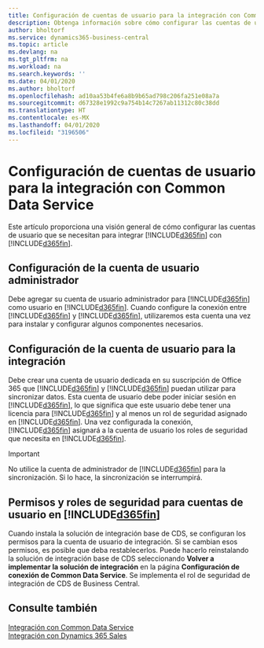```yaml
---
title: Configuración de cuentas de usuario para la integración con Common Data Service | Documentos de Microsoft
description: Obtenga información sobre cómo configurar las cuentas de usuario que las aplicaciones usan para intercambiar datos y que los usuarios usan para acceder y sincronizar datos en las aplicaciones.
author: bholtorf
ms.service: dynamics365-business-central
ms.topic: article
ms.devlang: na
ms.tgt_pltfrm: na
ms.workload: na
ms.search.keywords: ''
ms.date: 04/01/2020
ms.author: bholtorf
ms.openlocfilehash: ad10aa53b4fe6a8b9b65ad798c206fa251e08a7a
ms.sourcegitcommit: d67328e1992c9a754b14c7267ab11312c80c38dd
ms.translationtype: HT
ms.contentlocale: es-MX
ms.lasthandoff: 04/01/2020
ms.locfileid: "3196506"
---
```

# <a name="setting-up-user-accounts-for-integrating-with-common-data-service"></a>Configuración de cuentas de usuario para la integración con Common Data Service
Este artículo proporciona una visión general de cómo configurar las cuentas de usuario que se necesitan para integrar [!INCLUDE[d365fin](includes/cds_long_md.md)] con [!INCLUDE[d365fin](includes/d365fin_md.md)].  

## <a name="setting-up-the-administrator-user-account"></a>Configuración de la cuenta de usuario administrador
Debe agregar su cuenta de usuario administrador para [!INCLUDE[d365fin](includes/d365fin_md.md)] como usuario en [!INCLUDE[d365fin](includes/cds_long_md.md)]. Cuando configure la conexión entre [!INCLUDE[d365fin](includes/d365fin_md.md)] y [!INCLUDE[d365fin](includes/cds_long_md.md)], utilizaremos esta cuenta una vez para instalar y configurar algunos componentes necesarios. <!--Verify this-->

## <a name="setting-up-the-user-account-for-the-integration"></a>Configuración de la cuenta de usuario para la integración
Debe crear una cuenta de usuario dedicada en su suscripción de Office 365 que [!INCLUDE[d365fin](includes/d365fin_md.md)] y [!INCLUDE[d365fin](includes/cds_long_md.md)] puedan utilizar para sincronizar datos. Esta cuenta de usuario debe poder iniciar sesión en [!INCLUDE[d365fin](includes/cds_long_md.md)], lo que significa que este usuario debe tener una licencia para [!INCLUDE[d365fin](includes/cds_long_md.md)] y al menos un rol de seguridad asignado en [!INCLUDE[d365fin](includes/cds_long_md.md)]. <!--not sure that this applies as described [here](/dynamics365/customer-engagement/admin/create-users-assign-online-security-roles#create-a-user-account). For more information about how to create users in [!INCLUDE[d365fin](includes/cds_long_md.md)], see [Manage security, users, and teams](https://go.microsoft.com/fwlink/?LinkID=616518). --> Una vez configurada la conexión, [!INCLUDE[d365fin](includes/d365fin_md.md)] asignará a la cuenta de usuario los roles de seguridad que necesita en [!INCLUDE[d365fin](includes/d365fin_md.md)].

<!--![Assisted setup guide showing place to enter synchronization user credentials](media/sync-user-setup.png "Visualization assisted setup wizard page showing place to enter synchronization user credentials")-->

> [!IMPORTANT]  
> No utilice la cuenta de administrador de [!INCLUDE[d365fin](includes/cds_long_md.md)] para la sincronización. Si lo hace, la sincronización se interrumpirá.

## <a name="permissions-and-security-roles-for-user-accounts-in-d365fin"></a>Permisos y roles de seguridad para cuentas de usuario en [!INCLUDE[d365fin](includes/cds_long_md.md)]
Cuando instala la solución de integración base de CDS, se configuran los permisos para la cuenta de usuario de integración. Si se cambian esos permisos, es posible que deba restablecerlos. Puede hacerlo reinstalando la solución de integración base de CDS seleccionando **Volver a implementar la solución de integración** en la página **Configuración de conexión de Common Data Service**. Se implementa el rol de seguridad de integración de CDS de Business Central.


<!--
The following tables list the minimum permissions for the user accounts in [!INCLUDE[d365fin](includes/cds_long_md.md)].

### Minimum Permissions for the Administrator
The following table displays the minimum permissions on each tab for each security role that is required for the administrator user.

##### Customization
|Security Role|Access Level|Dynamics NAV 2018 and Earlier|Business Central <br> October 2018|Business Central <br> April 2019|
|----|----|-----|----|----|
|Model Driven App|Global|||Read|
|Plugin Assembly|Global|Read|Read|Read|
|Plugin Type|Global|Read|Read|Read|
|Relationship|Global|||Read|
|SDK Message|Global|Read|Read|Read|
|SDK Message Proessing Step|Global|Read|Read|Read|
|SDK Message Proessing Step Image|Global|Read|Read|Read|
|System From|Global|||Write|

##### Custom Entities
|Security Role|Access Level|Dynamics NAV 2018 and Earlier|Business Central <br> October 2018|Business Central <br> April 2020|
|----|----|-----|----|----|
|Business Central Account Statistics|Global|Read|Read|Read|
|Business Central Connection|Global|Create, Read, Write, Delete|Create, Read, Write, Delete|Create, Read, Write, Delete|
|Post Configuration|Global|||Write|

#### Integration User
The following table displays the minimum permissions on each tab for each security role that is required for the integration user.

##### Core Records
|Security Role|Access Level|Dynamics NAV 2018 and Earlier|Business Central <br> October 2018|Business Central <br> April 2019|
|----|----|-----|----|----|
|Account|Global|Create, Read, Write, Append, Append To, Assign|Create, Read, Write, Append, Append To, Assign|Create, Read, Write, Append, Append To, Assign|
|Action Card|Global||Read|Read|
|Connection|Global|Read|Read|Read|
|Contact|Global|Create, Read, Write, Append, Append To|Create, Read, Write, Append, Append To|Create, Read, Write, Append, Append To|
|Note|Global|||Create, Read, Write, Delete Append, Assign|
|Opportunity|Global||Create, Read, Write, Append, Append To|Create, Read, Write, Append, Append To|
|Post|Global|||Create, Read, Append To|
|User Entity UI|User|Create, Read, Write|Create, Read, Write|Create, Read, Write|

##### Sales
|Security Role|Access Level|Dynamics NAV 2018 and Earlier|Business Central <br> October 2018|Business Central <br> April 2019|
|----|----|-----|----|----|
|Invoice|Global|Create, Read, Write, Append, Append To|Create, Read, Write, Append, Append To|Create, Read, Write, Append, Append To|
|Order|Global|Read, Write, Append To|Read, Write, Append To|Read, Write, Append, Append To, Assign|
|Product|Global|Create, Read, Write, Append, Append To|Create, Read, Write, Append, Append To|Create, Read, Write, Append, Append To|
|Property|Global|Read|Read|Read|
|Property Association|Global|Read|Read|Read|
|Property Option Set Item|Global|Read|Read|Read|
|Quote|Global|Read|Read|Read|

##### Service
|Security Role|Access Level|Dynamics NAV 2018 and Earlier|Business Central <br> October 2018|Business Central <br> April 2019|
|----|----|-----|----|----|
|Case|Global|Read|Read|Read|

##### Business Management
|Security Role|Access Level|Dynamics NAV 2018 and Earlier|Business Central <br> October 2018|Business Central <br> April 2019|
|----|----|-----|----|----|
|Currency|Global|Create, Read, Write|Create, Read, Write|Create, Read, Write|
|Organization|Global|Read, Write|Read, Write|Read, Write|
|Security Role|Global|||Read|
|User|Global|Create, Read, Write, Append, Append To|Create, Read, Write, Append, Append To|Create, Read, Write, Append, Append To|
|User Settings|Global|Create, Read, Write, Delete, Append To|Create, Read, Write, Delete, Append To|Create, Read, Write, Delete, Append To|
|Act on Behalf of Another User|Global|Yes|Yes|Yes|

##### Customization
|Security Role|Access Level|Dynamics NAV 2018 and Earlier|Business Central <br> October 2018|Business Central <br> April 2019|
|----|----|-----|----|----|
|Field|Global||Read|Read|
|Plug-in Assembly|Global|Read|Read|Read|
|Plug-in Type|Global|Read|Read|Read|
|SDK Message|Global|Read|Read|Read|
|SDK Message Processing Step|Global|Read|Read|Read|
|Web Resource|Global|Read|Read|Read|

##### Custom Entities
|Security Role|Access Level|Dynamics NAV 2018 and Earlier|Business Central <br> October 2018|Business Central <br> April 2019|
|----|----|-----|----|----|
|Dynamics 365 Business Central Account Statistics|Global|Create, Read, Write, Append To|Create, Read, Write, Append To|Create, Read, Write, Append To|
|Dynamics 365 Business Central Connection|Global|Read|Read|Read|

### Product Availability User
You can allow sales people to view inventory levels for the items they sell by granting them the permissions described in the following table.

##### Custom Entities
|Security Role|Access Level|Dynamics NAV 2018 and Earlier|Business Central <br> October 2018|Business Central <br> April 2019|
|----|----|-----|----|----|
|Dynamics 365 Business Central Account Statistics|Global|Create, Read, Write, Append To|Create, Read, Write, Append To|Create, Read, Write, Append To|
|Dynamics 365 Business Central Connection|Global|Read|Read|Read|

-->

## <a name="see-also"></a>Consulte también  
[Integración con Common Data Service](admin-common-data-service.md)  
[Integración con Dynamics 365 Sales](admin-prepare-dynamics-365-for-sales-for-integration.md)  
